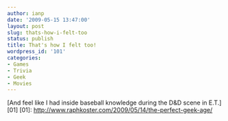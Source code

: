 ```yaml
---
author: ianp
date: '2009-05-15 13:47:00'
layout: post
slug: thats-how-i-felt-too
status: publish
title: That's how I felt too!
wordpress_id: '101'
categories:
- Games
- Trivia
- Geek
- Movies
---
```


[And feel like I had inside baseball knowledge during the D&D scene in
E.T.][01] [01]:
http://www.raphkoster.com/2009/05/14/the-perfect-geek-age/
